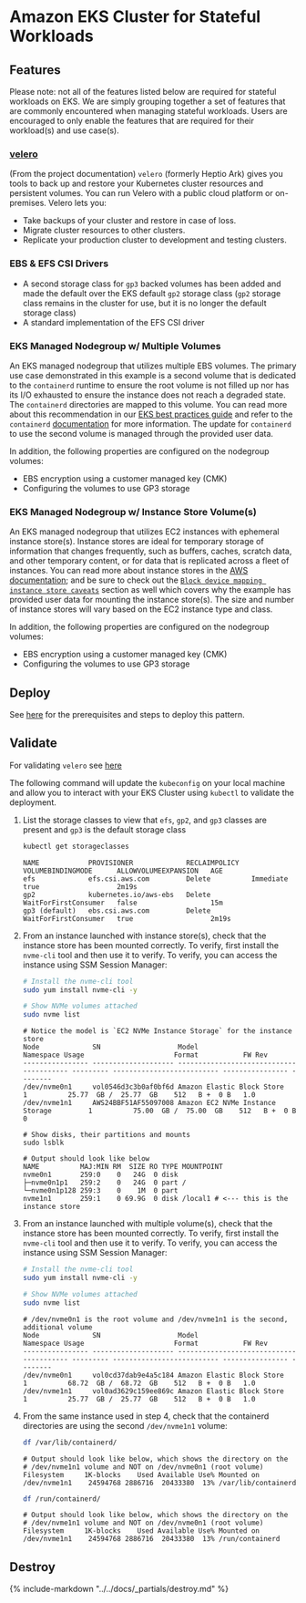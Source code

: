 # Amazon EKS Cluster for Stateful Workloads

## Features

Please note: not all of the features listed below are required for stateful workloads on EKS. We are simply grouping together a set of features that are commonly encountered when managing stateful workloads. Users are encouraged to only enable the features that are required for their workload(s) and use case(s).

### [velero](https://github.com/vmware-tanzu/velero)

(From the project documentation)
`velero` (formerly Heptio Ark) gives you tools to back up and restore your Kubernetes cluster resources and persistent volumes. You can run Velero with a public cloud platform or on-premises. Velero lets you:

- Take backups of your cluster and restore in case of loss.
- Migrate cluster resources to other clusters.
- Replicate your production cluster to development and testing clusters.

### EBS & EFS CSI Drivers

- A second storage class for `gp3` backed volumes has been added and made the default over the EKS default `gp2` storage class (`gp2` storage class remains in the cluster for use, but it is no longer the default storage class)
- A standard implementation of the EFS CSI driver

### EKS Managed Nodegroup w/ Multiple Volumes

An EKS managed nodegroup that utilizes multiple EBS volumes. The primary use case demonstrated in this example is a second volume that is dedicated to the `containerd` runtime to ensure the root volume is not filled up nor has its I/O exhausted to ensure the instance does not reach a degraded state. The `containerd` directories are mapped to this volume. You can read more about this recommendation in our [EKS best practices guide](https://aws.github.io/aws-eks-best-practices/scalability/docs/data-plane/#use-multiple-ebs-volumes-for-containers) and refer to the `containerd` [documentation](https://github.com/containerd/containerd/blob/main/docs/ops.md#base-configuration) for more information. The update for `containerd` to use the second volume is managed through the provided user data.

In addition, the following properties are configured on the nodegroup volumes:

- EBS encryption using a customer managed key (CMK)
- Configuring the volumes to use GP3 storage

### EKS Managed Nodegroup w/ Instance Store Volume(s)

An EKS managed nodegroup that utilizes EC2 instances with ephemeral instance store(s). Instance stores are ideal for temporary storage of information that changes frequently, such as buffers, caches, scratch data, and other temporary content, or for data that is replicated across a fleet of instances. You can read more about instance stores in the [AWS documentation](https://docs.aws.amazon.com/AWSEC2/latest/UserGuide/InstanceStorage.html); and be sure to check out the [`Block device mapping instance store caveats`](https://docs.aws.amazon.com/AWSEC2/latest/UserGuide/block-device-mapping-concepts.html#instance-block-device-mapping) section as well which covers why the example has provided user data for mounting the instance store(s). The size and number of instance stores will vary based on the EC2 instance type and class.

In addition, the following properties are configured on the nodegroup volumes:

- EBS encryption using a customer managed key (CMK)
- Configuring the volumes to use GP3 storage

## Deploy

See [here](https://aws-ia.github.io/terraform-aws-eks-blueprints/getting-started/#prerequisites) for the prerequisites and steps to deploy this pattern.

## Validate

For validating `velero` see [here](https://github.com/aws-ia/terraform-aws-eks-blueprints/tree/main/modules/kubernetes-addons/velero#validate)

The following command will update the `kubeconfig` on your local machine and allow you to interact with your EKS Cluster using `kubectl` to validate the deployment.

1. List the storage classes to view that `efs`, `gp2`, and `gp3` classes are present and `gp3` is the default storage class

    ```sh
    kubectl get storageclasses
    ```

    ```text
    NAME            PROVISIONER             RECLAIMPOLICY   VOLUMEBINDINGMODE      ALLOWVOLUMEEXPANSION   AGE
    efs             efs.csi.aws.com         Delete          Immediate              true                   2m19s
    gp2             kubernetes.io/aws-ebs   Delete          WaitForFirstConsumer   false                  15m
    gp3 (default)   ebs.csi.aws.com         Delete          WaitForFirstConsumer   true                   2m19s
    ```

2. From an instance launched with instance store(s), check that the instance store has been mounted correctly. To verify, first install the `nvme-cli` tool and then use it to verify. To verify, you can access the instance using SSM Session Manager:

    ```sh
    # Install the nvme-cli tool
    sudo yum install nvme-cli -y

    # Show NVMe volumes attached
    sudo nvme list
    ```

    ```text
    # Notice the model is `EC2 NVMe Instance Storage` for the instance store
    Node             SN                   Model                                    Namespace Usage                      Format           FW Rev
    ---------------- -------------------- ---------------------------------------- --------- -------------------------- ---------------- --------
    /dev/nvme0n1     vol0546d3c3b0af0bf6d Amazon Elastic Block Store               1          25.77  GB /  25.77  GB    512   B +  0 B   1.0
    /dev/nvme1n1     AWS24BBF51AF55097008 Amazon EC2 NVMe Instance Storage         1          75.00  GB /  75.00  GB    512   B +  0 B   0

    # Show disks, their partitions and mounts
    sudo lsblk

    # Output should look like below
    NAME          MAJ:MIN RM  SIZE RO TYPE MOUNTPOINT
    nvme0n1       259:0    0   24G  0 disk
    ├─nvme0n1p1   259:2    0   24G  0 part /
    └─nvme0n1p128 259:3    0    1M  0 part
    nvme1n1       259:1    0 69.9G  0 disk /local1 # <--- this is the instance store
    ```

3. From an instance launched with multiple volume(s), check that the instance store has been mounted correctly. To verify, first install the `nvme-cli` tool and then use it to verify. To verify, you can access the instance using SSM Session Manager:

    ```sh
    # Install the nvme-cli tool
    sudo yum install nvme-cli -y

    # Show NVMe volumes attached
    sudo nvme list
    ```

    ```text
    # /dev/nvme0n1 is the root volume and /dev/nvme1n1 is the second, additional volume
    Node             SN                   Model                                    Namespace Usage                      Format           FW Rev
    ---------------- -------------------- ---------------------------------------- --------- -------------------------- ---------------- --------
    /dev/nvme0n1     vol0cd37dab9e4a5c184 Amazon Elastic Block Store               1          68.72  GB /  68.72  GB    512   B +  0 B   1.0
    /dev/nvme1n1     vol0ad3629c159ee869c Amazon Elastic Block Store               1          25.77  GB /  25.77  GB    512   B +  0 B   1.0
    ```

4. From the same instance used in step 4, check that the containerd directories are using the second `/dev/nvme1n1` volume:

    ```sh
    df /var/lib/containerd/
    ```

    ```text
    # Output should look like below, which shows the directory on the
    # /dev/nvme1n1 volume and NOT on /dev/nvme0n1 (root volume)
    Filesystem     1K-blocks    Used Available Use% Mounted on
    /dev/nvme1n1    24594768 2886716  20433380  13% /var/lib/containerd
    ```

    ```sh
    df /run/containerd/
    ```

    ```text
    # Output should look like below, which shows the directory on the
    # /dev/nvme1n1 volume and NOT on /dev/nvme0n1 (root volume)
    Filesystem     1K-blocks    Used Available Use% Mounted on
    /dev/nvme1n1    24594768 2886716  20433380  13% /run/containerd
    ```

## Destroy

{%
   include-markdown "../../docs/_partials/destroy.md"
%}
